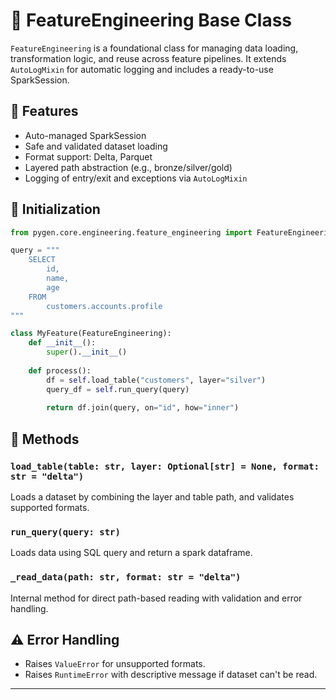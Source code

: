 
# 🧠 FeatureEngineering Base Class

`FeatureEngineering` is a foundational class for managing data loading, transformation logic, and reuse across feature pipelines. It extends `AutoLogMixin` for automatic logging and includes a ready-to-use SparkSession.

## 🔧 Features

- Auto-managed SparkSession
- Safe and validated dataset loading
- Format support: Delta, Parquet
- Layered path abstraction (e.g., bronze/silver/gold)
- Logging of entry/exit and exceptions via `AutoLogMixin`

## 🧱 Initialization

```python
from pygen.core.engineering.feature_engineering import FeatureEngineering

query = """
    SELECT 
        id,
        name,
        age
    FROM 
        customers.accounts.profile
""" 

class MyFeature(FeatureEngineering):
    def __init__():
        super().__init__()
    
    def process():
        df = self.load_table("customers", layer="silver")
        query_df = self.run_query(query)
        
        return df.join(query, on="id", how="inner")
```

## 🧩 Methods

### `load_table(table: str, layer: Optional[str] = None, format: str = "delta")`
Loads a dataset by combining the layer and table path, and validates supported formats.

### `run_query(query: str)`
Loads data using SQL query and return a spark dataframe.

### `_read_data(path: str, format: str = "delta")`
Internal method for direct path-based reading with validation and error handling.

## ⚠️ Error Handling

- Raises `ValueError` for unsupported formats.
- Raises `RuntimeError` with descriptive message if dataset can't be read.

---
